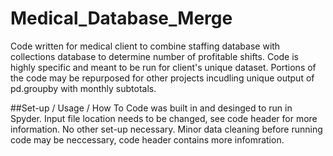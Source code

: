 # Medical_Database_Merge
Code written for medical client to combine staffing database with collections database to determine number of profitable shifts. Code is highly specific and meant to be run for client's unique dataset. Portions of the code may be repurposed for other projects incudling unique output of pd.groupby with monthly subtotals. 

##Set-up / Usage / How To
Code was built in and desinged to run in Spyder. Input file location needs to be changed, see code header for more information. No other set-up necessary. Minor data cleaning before running code may be neccessary, code header contains more infomration.
